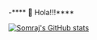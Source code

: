 -**** 👋 Hola!!!****

[![Somraj's GitHub stats](https://github-readme-stats.vercel.app/api?username=Somrajgautam)](https://github.com/somrajgautam/github-readme-stats)
<!---
Somrajgautam/Somrajgautam is a ✨ special ✨ repository because its `README.md` (this file) appears on your GitHub profile.
You can click the Preview link to take a look at your changes.
--->

